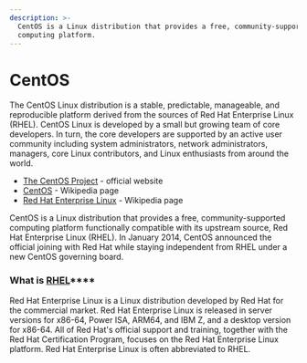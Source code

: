 ```yaml
---
description: >-
  CentOS is a Linux distribution that provides a free, community-supported
  computing platform.
---
```


# CentOS

The CentOS Linux distribution is a stable, predictable, manageable, and reproducible platform derived from the sources of Red Hat Enterprise Linux \(RHEL\). CentOS Linux is developed by a small but growing team of core developers. In turn, the core developers are supported by an active user community including system administrators, network administrators, managers, core Linux contributors, and Linux enthusiasts from around the world. 

* [The CentOS Project](https://www.centos.org/) - official website
* [CentOS](https://en.wikipedia.org/wiki/CentOS) - Wikipedia page
* [Red Hat Enterprise Linux](https://en.wikipedia.org/wiki/Red_Hat_Enterprise_Linux) - Wikipedia page

CentOS is a Linux distribution that provides a free, community-supported computing platform functionally compatible with its upstream source, Red Hat Enterprise Linux \(RHEL\). In January 2014, CentOS announced the official joining with Red Hat while staying independent from RHEL under a new CentOS governing board.



### **What is** [**RHEL**](https://en.wikipedia.org/wiki/Red_Hat_Enterprise_Linux)\*\*\*\* <a id="what-is-rhel"></a>

Red Hat Enterprise Linux is a Linux distribution developed by Red Hat for the commercial market. Red Hat Enterprise Linux is released in server versions for x86-64, Power ISA, ARM64, and IBM Z, and a desktop version for x86-64. All of Red Hat's official support and training, together with the Red Hat Certification Program, focuses on the Red Hat Enterprise Linux platform. Red Hat Enterprise Linux is often abbreviated to RHEL.



